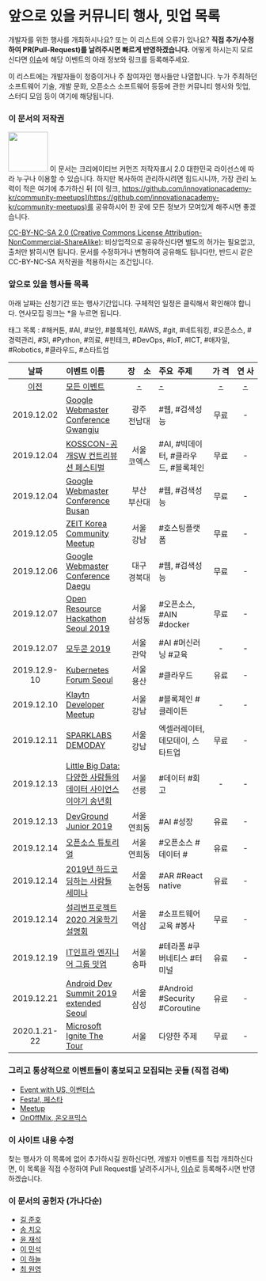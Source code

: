 # 앞으로 있을 커뮤니티 행사, 밋업 목록

개발자를 위한 행사를 개최하시나요? 또는 이 리스트에 오류가 있나요?
**직접 추가/수정하여 PR(Pull-Request)를 날려주시면 빠르게 반영하겠습니다.**
어떻게 하시는지 모르신다면 [이슈](https://github.com/innovationacademy-kr/community-meetups/issues)에 해당 이벤트의 아래 정보와 링크를 등록해주세요.

이 리스트에는 개발자들이 청중이거나 주 참여자인 행사들만 나열합니다.
누가 주최하던 소프트웨어 기술, 개발 문화, 오픈소스 소프트웨어 등등에 관한 커뮤니티 행사와 밋업, 스터디 모임 등이 여기에 해당됩니다.

### 이 문서의 저작권 
<img src="https://mirrors.creativecommons.org/presskit/buttons/88x31/png/by-nc-sa.png" width="80px"></img> 
이 문서는 크리에이티브 커먼즈 저작자표시 2.0 대한민국 라이선스에 따라 
누구나 이용할 수 있습니다. 하지만 복사하여 관리하시려면 힘드시니까,
가장 관리 노력이 적은 여기에 추가하신 뒤 [이 링크, https://github.com/innovationacademy-kr/community-meetups](https://github.com/innovationacademy-kr/community-meetups)를 
공유하시어 한 곳에 모든 정보가 모여있게 해주시면 좋겠습니다. 

[CC-BY-NC-SA 2.0 (Creative Commons License Attribution-NonCommercial-ShareAlike)](https://creativecommons.org/licenses/by-nc-sa/2.0/): 
비상업적으로 공유하신다면 별도의 허가는 필요없고, 출처만 밝히시면 됩니다.
문서를 수정하거나 변형하여 공유해도 됩니다만, 반드시 같은 CC-BY-NC-SA
저작권을 적용하시는 조건입니다.

### 앞으로 있을 행사들 목록

아래 날짜는 신청기간 또는 행사기간입니다. 구체적인 일정은 클릭해서 확인해야 합니다. 연사모집 링크는 \*을 누르면 됩니다.  

태그 목록 : #해커톤, #AI, #보안, #블록체인, #AWS, #git, #네트워킹, #오픈소스, #경력관리, #SI, #Python, #의료, #핀테크, #DevOps, #IoT, #ICT, #애자일, #Robotics, #클라우드, #스타트업

| 날짜 | 이벤트&nbsp;이름 | 장&nbsp;&nbsp;&nbsp;&nbsp;소 | 주요&nbsp;&nbsp;주제 | 가&nbsp;격 | 연&nbsp;사 |
| :-: | :- | :-: | :- | :-: | :-: |
| [이전](old.md) |[모든 이벤트](old.md)|[-](old.md)|[-](old.md)|[-](old.md)|[-](old.md)|
| 2019.12.02 | [Google Webmaster Conference Gwangju](https://events.withgoogle.com/webmaster-conf-gwangju-2019/) | 광주</br>전남대 | #웹, #검색성능 | 무료 | - |
| 2019.12.04 | [KOSSCON-공개SW 컨트리뷰션 페스티벌](https://www.oss.kr/event) | 서울</br>코엑스 | #AI, #빅데이터, #클라우드, #블록체인 | 무료 | - |
| 2019.12.04 | [Google Webmaster Conference Busan](https://events.withgoogle.com/webmaster-conf-busan-2019/) | 부산</br>부산대 | #웹, #검색성능 | 무료 | - |
| 2019.12.05 | [ZEIT Korea Community Meetup](https://www.meetup.com/ko-KR/ZEIT-Korea-Community/events/266312027/) | 서울</br>강남 | #호스팅플랫폼 | 무료 | - |
| 2019.12.06 | [Google Webmaster Conference Daegu](https://events.withgoogle.com/webmaster-conf-daegu-2019/) | 대구</br>경북대 | #웹, #검색성능 | 무료 | - |
| 2019.12.07 | [Open Resource Hackathon Seoul 2019](https://festa.io/events/699) | 서울</br>삼성동 | #오픈소스, #AIN #docker | 무료 | - |
| 2019.12.07 | [모두콘 2019](https://www.facebook.com/lab4all/) | 서울</br>관악 | #AI #머신러닝 #교육 | - | - |
| 2019.12.9-10 | [Kubernetes Forum Seoul](https://events19.linuxfoundation.org/events/kubernetes-forum-seoul-2019/) | 서울</br>용산 | #클라우드 | 유료 | - |
| 2019.12.10 | [Klaytn Developer Meetup](https://festa.io/events/728) | 서울</br>강남 | #블록체인 #클레이튼 | - | - |
| 2019.12.11 | [SPARKLABS DEMODAY](http://www.sparklabsdemoday.com/kr/index.php) | 서울</br>강남 | 엑셀러레이터, 데모데이, 스타트업 | 무료 | - |
| 2019.12.13 | [Little Big Data: 다양한 사람들의 데이터 사이언스 이야기 송년회](https://www.facebook.com/photo.php?fbid=2449162971863288&set=a.103662933079982&type=3&theater) | 서울</br>선릉 | #데이터 #회고 | - | - |
| 2019.12.13 | [DevGround Junior 2019](http://devground.hanbit.co.kr/) | 서울</br>연희동 | #AI #성장 | 유료 | - |
| 2019.12.14 | [오픈소스 튜토리얼](https://festa.io/events/714?fbclid=IwAR1Wy7Th8BNPgTjZYtAkuEJIAfQUHETXlCaK_xiC4orDT7K7oVDGgbFBjbQ) | 서울</br>연희동 | #오픈소스 #데이터 # | 유료 | - |
| 2019.12.14 | [2019년 하드코딩하는 사람들 세미나](https://cafe.naver.com/hacosa/262011) | 서울</br>논현동 | #AR #React native | 유료 | - |
| 2019.12.14 | [설리번프로젝트 2020 겨울학기 설명회](https://event-us.kr/sullivanproject/event/13622) | 서울</br>역삼 | #소프트웨어교육 #봉사 | 무료 | - |
| 2019.12.19 | [IT인프라 엔지니어 그룹 밋업](https://festa.io/events/757) | 서울</br>송파 | #테라폼 #쿠버네티스 #터미널 | 유료 | - |
| 2019.12.21 | [Android Dev Summit 2019 extended Seoul](https://festa.io/events/744?fbclid=IwAR2QodZ9UI1kOIvXFBxyD6aN5csFCbq9By1BGk5ZZZEbravSgbrMkmMIJDM) | 서울</br>삼성 | #Android #Security #Coroutine | 유료 | - |
| 2020.1.21-22 | [Microsoft Ignite The Tour](https://www.microsoft.com/en-us/ignite-the-tour) | 서울 | 다양한 주제 | 무료 | - |

### 그리고 통상적으로 이벤트들이 홍보되고 모집되는 곳들 (직접 검색)

 * [Event with US, 이벤터스](https://event-us.kr/)
 * [Festa!, 페스타](https://festa.io/)
 * [Meetup](https://www.meetup.com/ko-KR/)
 * [OnOffMix, 온오프믹스](https://www.onoffmix.com)

### 이 사이트 내용 수정

찾는 행사가 이 목록에 없어 추가하시길 원하신다면, 개발자 이벤트를 직접 개최하신다면,
이 목록을 직접 수정하여 Pull Request를 날려주시거나, [이슈](https://github.com/innovationacademy-kr/community-meetups/issues)로 등록해주시면 반영하겠습니다.

### 이 문서의 공헌자 (가나다순)

* [길 준호](mailto:appleceo@kakao.com)
* [송 치오](mailto:ghsehr1@gmail.com)
* [윤 재석](mailto:yjaeseok@gmail.com)
* [이 민석](mailto:ykhl1itj@gmail.com)
* [이 하늘](mailto:lee.haneul@gmail.com)
* [최 원영](https://blog.voidmainvoid.net/)
